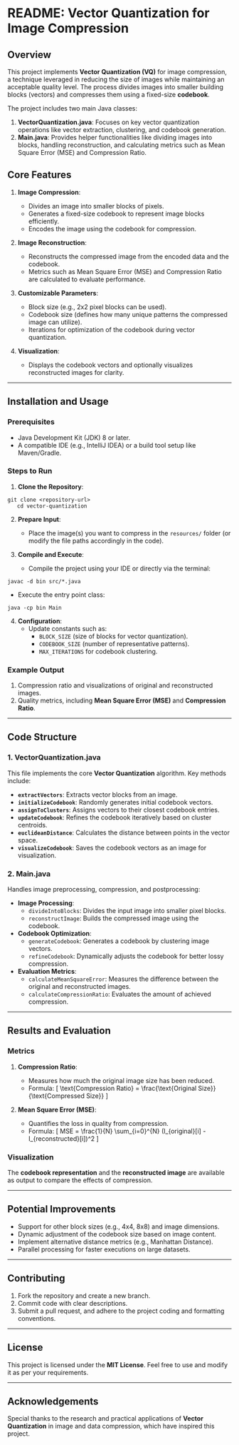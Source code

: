 # README: Vector Quantization for Image Compression

## Overview
This project implements **Vector Quantization (VQ)** for image compression, a technique leveraged in reducing the size of images while maintaining an acceptable quality level. The process divides images into smaller building blocks (vectors) and compresses them using a fixed-size **codebook**.

The project includes two main Java classes:
1. **VectorQuantization.java**: Focuses on key vector quantization operations like vector extraction, clustering, and codebook generation.
2. **Main.java**: Provides helper functionalities like dividing images into blocks, handling reconstruction, and calculating metrics such as Mean Square Error (MSE) and Compression Ratio.

## Core Features
1. **Image Compression**:
    - Divides an image into smaller blocks of pixels.
    - Generates a fixed-size codebook to represent image blocks efficiently.
    - Encodes the image using the codebook for compression.

2. **Image Reconstruction**:
    - Reconstructs the compressed image from the encoded data and the codebook.
    - Metrics such as Mean Square Error (MSE) and Compression Ratio are calculated to evaluate performance.

3. **Customizable Parameters**:
    - Block size (e.g., 2x2 pixel blocks can be used).
    - Codebook size (defines how many unique patterns the compressed image can utilize).
    - Iterations for optimization of the codebook during vector quantization.

4. **Visualization**:
    - Displays the codebook vectors and optionally visualizes reconstructed images for clarity.

---

## Installation and Usage

### Prerequisites
- Java Development Kit (JDK) 8 or later.
- A compatible IDE (e.g., IntelliJ IDEA) or a build tool setup like Maven/Gradle.

### Steps to Run
1. **Clone the Repository**:
```shell script
git clone <repository-url>
   cd vector-quantization
```

2. **Prepare Input**:
    - Place the image(s) you want to compress in the `resources/` folder (or modify the file paths accordingly in the code).

3. **Compile and Execute**:
    - Compile the project using your IDE or directly via the terminal:
```shell script
javac -d bin src/*.java
```
- Execute the entry point class:
```shell script
java -cp bin Main
```

4. **Configuration**:
    - Update constants such as:
        - `BLOCK_SIZE` (size of blocks for vector quantization).
        - `CODEBOOK_SIZE` (number of representative patterns).
        - `MAX_ITERATIONS` for codebook clustering.

### Example Output
1. Compression ratio and visualizations of original and reconstructed images.
2. Quality metrics, including **Mean Square Error (MSE)** and **Compression Ratio**.

---

## Code Structure

### 1. **VectorQuantization.java**
This file implements the core **Vector Quantization** algorithm. Key methods include:
- **`extractVectors`**: Extracts vector blocks from an image.
- **`initializeCodebook`**: Randomly generates initial codebook vectors.
- **`assignToClusters`**: Assigns vectors to their closest codebook entries.
- **`updateCodebook`**: Refines the codebook iteratively based on cluster centroids.
- **`euclideanDistance`**: Calculates the distance between points in the vector space.
- **`visualizeCodebook`**: Saves the codebook vectors as an image for visualization.

### 2. **Main.java**
Handles image preprocessing, compression, and postprocessing:
- **Image Processing**:
    - `divideIntoBlocks`: Divides the input image into smaller pixel blocks.
    - `reconstructImage`: Builds the compressed image using the codebook.
- **Codebook Optimization**:
    - `generateCodebook`: Generates a codebook by clustering image vectors.
    - `refineCodebook`: Dynamically adjusts the codebook for better lossy compression.
- **Evaluation Metrics**:
    - `calculateMeanSquareError`: Measures the difference between the original and reconstructed images.
    - `calculateCompressionRatio`: Evaluates the amount of achieved compression.

---

## Results and Evaluation

### Metrics
1. **Compression Ratio**:
    - Measures how much the original image size has been reduced.
    - Formula:
      \[
      \text{Compression Ratio} = \frac{\text{Original Size}}{\text{Compressed Size}}
      \]

2. **Mean Square Error (MSE)**:
    - Quantifies the loss in quality from compression.
    - Formula:
      \[
      MSE = \frac{1}{N} \sum_{i=0}^{N} (I_{original}[i] - I_{reconstructed}[i])^2
      \]

### Visualization
The **codebook representation** and the **reconstructed image** are available as output to compare the effects of compression.

---

## Potential Improvements
- Support for other block sizes (e.g., 4x4, 8x8) and image dimensions.
- Dynamic adjustment of the codebook size based on image content.
- Implement alternative distance metrics (e.g., Manhattan Distance).
- Parallel processing for faster executions on large datasets.

---

## Contributing
1. Fork the repository and create a new branch.
2. Commit code with clear descriptions.
3. Submit a pull request, and adhere to the project coding and formatting conventions.

---

## License
This project is licensed under the **MIT License**. Feel free to use and modify it as per your requirements.

---

## Acknowledgements
Special thanks to the research and practical applications of **Vector Quantization** in image and data compression, which have inspired this project.